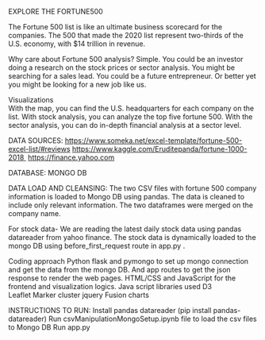 EXPLORE THE FORTUNE500

The Fortune 500 list is like an ultimate business scorecard for the companies. The 500 that made the 2020 list represent two-thirds of the U.S. economy, with $14 trillion in revenue.

Why care about Fortune 500 analysis? 
Simple.
You could be an investor doing a research on the stock prices or sector analysis. You might be searching for a sales lead. You could be a future entrepreneur. Or better yet you might be looking for a new job like us.

Visualizations  
With the map, you can find the U.S. headquarters for each company on the list. 
With stock analysis, you can analyze the top five fortune 500.
With the sector analysis, you  can do in-depth financial analysis at a sector level.

DATA SOURCES:
https://www.someka.net/excel-template/fortune-500-excel-list/#reviews
https://www.kaggle.com/Eruditepanda/fortune-1000-2018 
https://finance.yahoo.com

DATABASE: MONGO DB

DATA LOAD AND CLEANSING:
The  two CSV files with fortune 500 company information is loaded to Mongo DB using pandas. The data is cleaned to include only relevant information. The two dataframes were merged on the company name.

For stock data- We are reading the latest daily stock data using pandas datareader  from yahoo finance. The stock data is dynamically loaded to the mongo DB using before_first_request route in app.py .

Coding approach
Python flask and pymongo to set up mongo connection and get the data from the mongo DB. And app routes to get the json response to render the web pages.
HTML/CSS and JavaScript for the frontend  and visualization logics.
Java script libraries used 
D3							
Leaflet
Marker cluster
jquery
Fusion charts

INSTRUCTIONS TO RUN:
Install pandas datareader (pip install pandas-datareader)
Run csvManipulationMongoSetup.ipynb file to load the csv files to Mongo DB
Run app.py
